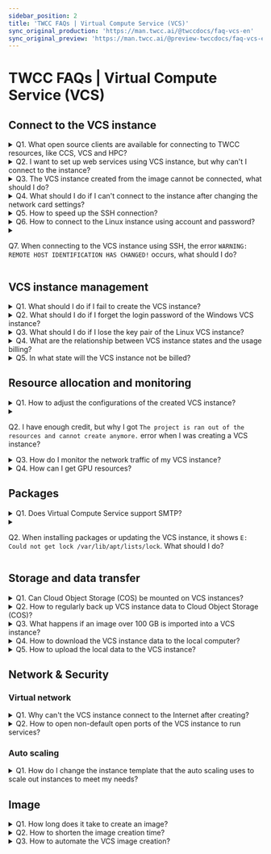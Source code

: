 ```yaml
---
sidebar_position: 2
title: 'TWCC FAQs | Virtual Compute Service (VCS)'
sync_original_production: 'https://man.twcc.ai/@twccdocs/faq-vcs-en' 
sync_original_preview: 'https://man.twcc.ai/@preview-twccdocs/faq-vcs-en'
---
```


# TWCC FAQs | Virtual Compute Service (VCS)

## Connect to the VCS instance
<details>

<summary> Q1. What open source clients are available for connecting to TWCC resources, like CCS, VCS and HPC?</summary>

Third-party open source software such as MobaXterm, PuTTY and VSCode can be used.

</details>

<details>

<summary> Q2. I want to set up web services using VCS instance, but why can't I connect to the instance?</summary>

Please check whether the instance's security group or firewall rules block the connection. For related documents, see:

- [Security Group](https://man.twcc.ai/@twccdocs/doc-vcs-main-en/https%3A%2F%2Fman.twcc.ai%2F%40twccdocs%2Fguide-vcs-sg-en)
- [Basic Virtual Firewall](https://man.twcc.ai/@twccdocs/doc-vcs-main-en/https%3A%2F%2Fman.twcc.ai%2F%40twccdocs%2Fguide-vcs-vnf-en)

</details>

<details>

<summary> Q3. The VCS instance created from the image cannot be connected, what should I do? </summary>

Please check the following two configurations of the VCS instance before creating the image:
1. If you set /etc/fstab to automatically mount the disk, please comment out this setting or add the `nofail` option, otherwise you will be unable to connect to the instance created by the image if cannot find the device.
2. If you are using Ubuntu 18.04 instance, and you have changed the network configurations of /etc/network/interfaces, it will also cause the connection failure.

After checking the above two settings, create an image for the VCS instance again, and use the newly created image to create the VCS instance. If it still failed to connect, please describe the situation in detail and send an e-mail to isupport@twcc.ai, the Technical Support team will assist you to solve the problem.

</details>

<details>

<summary> Q4. What should I do if I can't connect to the instance after changing the network card settings?</summary>

After the network card settings are changed, it might cause a failure to connect to the VCS instance. Therefore, we strongly recommend you not to change the network card settings. Please be careful when operating and deploying.

If you can't connect to the instance, please describe the situation and VCS instance information in detail, and send an e-mail to isupport@twcc.ai, the Technical Support team will assist you to solve the problem.

</details>

<details>

<summary> Q5. How to speed up the SSH connection?</summary>

Please adjust the DNS settings of the VCS instance to make the SSH connection speed faster. The setting method and steps are as follows:

**Step 1.** Enter the command

```
sudo vi /etc/ssh/sshd_config
```

**Step 2.** Press `i` key to enter insert mode<br/>
**Step 3.** Add a line of command

```
Use DNS no
```

**Step 4.** Press `esc` key to exit insert mode, then enter `:wq!`  to save the file.
<br/>

If you still have a slow connection after the modification, please contact the Technical Support: isupport@twcc.ai, and provide your local IP and the result of the traceroute to the instance.


</details>


<details>

<summary> Q6. How to connect to the Linux instance using account and password?</summary>

See [<ins>this document</ins>](https://man.twcc.ai/@twccdocs/doc-vcs-main-en/https%3A%2F%2Fman.twcc.ai%2F%40twccdocs%2Fhowto-vcs-create-usr-linux-en) to connect to the Linux instance using the account and password, which is a solution to losing key pairs or damaging files.

</details>

<details>

<summary> 

Q7. When connecting to the VCS instance using SSH, the error ```WARNING: REMOTE HOST IDENTIFICATION HAS CHANGED!``` occurs, what should I do?

</summary>

The reason for this error is that the certificate stored on the local computer is different from the VCS instance. Therefore, you can avoid this error by deleting the certificate information of the local computer and regenerating it when connecting to the instance. See the following command:


```
ssh-keygen  -f  "/Your_Path/.ssh/known_hosts"  -R  "Public IP"
```


`Your_Path` is the path of your local computer, and the following message will appear when you connect again:


```Are you sure you want to continue connecting (yes/no)? ```
Enter ```Yes``` to connect and generate a new certificate.

</details>
<div style={{height:10+'px'}}></div>

## VCS instance management

<details>

<summary> Q1. What should I do if I fail to create the VCS instance?</summary>

Go to the **VCS Instance Details** page, hover to the **`Unsuccessful`** state, and it will display the creation failure message.
Please take a screenshot of this page (and the creation failure message), together with the project ID and the VCS instance information (ID, image, hardware configuration, etc.) and send an e-mail to isupport@twcc.ai. Technical Support team will assist you to solve the problem.

</details>

<details>

<summary> Q2. What should I do if I forget the login password of the Windows VCS instance?</summary>

When creating a VCS instance, please be sure to save your password properly. If you forget the password, you can delete the instance and re-create it; if you need to save the data and configuration of the original instance, you can create an image of the instance first, and then create a new instance from the image and reset the password.

</details>

<details>

<summary> Q3. What should I do if I lose the key pair of the Linux VCS instance?</summary>

When creating a VCS instance, please be sure to keep your key pair properly. If you lose the key pair, you can delete the instance and re-create it; if you need to save the data and configuration of the original instance, you can create an image of the instance first, and then create a new instance from the image and use the new key pair.

</details>

<details>

<summary> Q4. What are the relationship between VCS instance states and the usage billing?</summary>

| VCS instance state | Instance usage billing| 
| -------- | -------- | 
| ```Starting```   | Not billed    | 
| ```Ready```      | Billed     |
| ```Stopping```   | Billed     |
| ```Shutdown```   | Billed     |
| ```Queueing```   | Not billed     |
| ```Deleting```   | Billed until the instance is successfully deleted   |
| ```Stopped```    | Not billed   |
| ```Error```      | Not billed   |

The instance will be billed in the ```Starting``` state if it is started from the ```Shutdown``` state.

</details>

<details>

<summary> Q5. In what state will the VCS instance not be billed?</summary>

The VCS instance will not be billed in the ```Queueing```, ```Stopped``` and ```Error``` states, and it will be billed in other states.
Whether the VCS instance in the ```Starting``` state be billed or not depends on the usage scenario. For detailed explanation, please see Q4.

</details>
<div style={{height:10+'px'}}></div>

## Resource allocation and monitoring

<details>

<summary> Q1. How to adjust the configurations of the created VCS instance?</summary>

If the configurations do not meet your requirements after creation and need to be adjusted to a smaller or larger instance, see [<ins>HowTo: Resize VCS instances</ins>](https://man.twcc.ai/@twccdocs/doc-vcs-main-en/https%3A%2F%2Fman.twcc.ai%2F%40twccdocs%2Fhowto-vcs-resize-instance-en).

</details>

<details>

<summary> 

Q2. I have enough credit, but why I got `The project is ran out of the resources and cannot create anymore.` error when I was creating a VCS instance?

</summary>

This message shows that your CPU usage has reached the project quota. We recommend you release CPU by creating images of the unused or less used VCS instances for future use, and delete the VCS instances.

</details>

<details>

<summary> Q3. How do I monitor the network traffic of my VCS instance?</summary>

On TWCC Portal, you can monitor the usage of CPU, disk, memory and network traffic with simple charts. You may install the monitoring program by yourself to get more detailed information.

</details>

<details>

<summary> Q4. How can I get GPU resources?</summary>

To efficiently allocate the frequently requested GPU resources, please email us your request at isupport@twcc.ai. We will have someone at your service.

</details>
<div style={{height:10+'px'}}></div>

## Packages

<details>

<summary> Q1. Does Virtual Compute Service support SMTP? </summary>

In a VCS instance, you can install any software or applications for your needs, so you can set up and configure a SMTP server on a VCS instance to send e-mail.

</details>

<details>

<summary> 

Q2. When installing packages or updating the VCS instance, it shows `E: Could not get lock /var/lib/apt/lists/lock`. What should I do?

</summary>

1. When installing or updating the packages, there might be some error messages about the lock file. Please delete the lock file and try again.
2. It is recommended to use Ubuntu 20.04 image to avoid this problem.

</details>
<div style={{height:10+'px'}}></div>

## Storage and data transfer

<details>

<summary> Q1. Can Cloud Object Storage (COS) be mounted on VCS instances?</summary>

Yes, COS can be mounted on VCS instances. You have the full permission of the instance, so you can perform any operations on the instance. To mount COS using s3fs or related packages, see [<ins>s3fs-fuse</ins>](https://github.com/s3fs-fuse/s3fs-fuse).

</details>

<details>

<summary> Q2. How to regularly back up VCS instance data to Cloud Object Storage (COS)?</summary>

Use TWCC-CLI and `crontab -e` to set up scheduled regular image creation.
- For details on using TWCC-CLI, see [<ins>4-3. Upload files to bucket</ins>](https://man.twcc.ai/@twccdocs/twcc-cli-v05#4-3-%E4%B8%8A%E5%82%B3%E6%AA%94%E6%A1%88%E8%87%B3%E5%84%B2%E5%AD%98%E9%AB%94).
- For details on using `crontab -e`, see [<ins>crontab guru</ins>](https://crontab.guru/) or [<ins>crontab(5) - Linux man page</ins>](https://linux.die.net/man/5/crontab).

</details>

<details>

<summary> Q3. What happens if an image over 100 GB is imported into a VCS instance?</summary>

The size of the system disk is 100GB. Though you won't be charged for the extra storage, the VCS instance won't be able to start if the system disk is used over 100GB.

</details>

<details>

<summary> Q4. How to download the VCS instance data to the local computer?</summary>

There are 2 methods you can use to download the instance data to your local machine:
1. Using the Cloud Object Storage (COS). This method can not only achieve the purpose of data transmission, but also back up your instance:
    - **Step 1.** [<ins> Back up the data to COS</ins>](https://www.twcc.ai/doc?page=backup).<br/>
    - **Step 2.** From your local machine, go to the **Cloud Object Storage Management** page on TWCC Portal to [<ins>download files</ins>](https://www.twcc.ai/doc?page=object#%E4%B8%8B%E8%BC%89%E6%AA%94%E6%A1%88) or use [<ins> third-party software</ins>](https://www.twcc.ai/doc?page=object#%E4%BD%BF%E7%94%A8%E7%AC%AC%E4%B8%89%E6%96%B9%E8%BB%9F%E9%AB%94%E7%AE%A1%E7%90%86%E6%AA%94%E6%A1%88) to download multiple files at once.
2. From your local machine, [<ins>Use MobaXterm to connect to the VCS instance</ins>](https://www.twcc.ai/doc?page=vm#%E9%80%A3%E7%B7%9A%E8%99%9B%E6%93%AC%E9%81%8B%E7%AE%97%E5%80%8B%E9%AB%94), and select "**Sftp**" icon on the left side to view, upload and download files. 

</details>

<details>

<summary> Q5. How to upload the local data to the VCS instance?</summary>

There are 2 methods you can use to upload your local data to the VCS instance:
1. Using Cloud Object Service (COS):
    - **Step 1.** [<ins>Upload local files to Cloud Object Storage Service (COS)</ins>](https://www.twcc.ai/doc?page=object#%E4%B8%8A%E5%82%B3%E6%AA%94%E6%A1%88)<br/>
    - **Step 2.** [<ins>Connect to the VCS instance</ins>](https://www.twcc.ai/doc?page=vm#%E9%80%A3%E7%B7%9A%E8%99%9B%E6%93%AC%E9%81%8B%E7%AE%97%E5%80%8B%E9%AB%94)<br/>
    - **Step 3.** Use the built-in TWCC-CLI to [<ins>Download the files in COS to the designated directory</ins>](https://man.twcc.ai/@twccdocs/twcc-cli-v05#4-%E9%9B%B2%E7%AB%AF%E7%89%A9%E4%BB%B6%E5%84%B2%E5%AD%98%E6%9C%8D%E5%8B%99COS-Cloud-Object-Storage).
2. From your local machine, [<ins>Use MobaXterm to connect to the VCS instance</ins>](https://www.twcc.ai/doc?page=vm#%E9%80%A3%E7%B7%9A%E8%99%9B%E6%93%AC%E9%81%8B%E7%AE%97%E5%80%8B%E9%AB%94), and select "**Sftp**" icon on the left side to view, upload and download files.

</details>
<div style={{height:10+'px'}}></div>

## Network & Security

### Virtual network

<details>

<summary> Q1. Why can't the VCS instance connect to the Internet after creating?</summary>

Please check the virtual network configurations.
If you have enabled the Basic Virtual Firewall (BVF), and you're not sure whether the rules are set correctly, we suggest you disable the firewall first and try to connect again.
For Basic Virtual Firewall (BVF) configurations, refer to [<ins>this document</ins>](https://man.twcc.ai/@twccdocs/doc-vcs-main-en/https%3A%2F%2Fman.twcc.ai%2F%40twccdocs%2Fguide-vcs-vnf-en), or contact the Technical Support: [isupport@twcc.ai](isupport@twcc.ai).

</details>

<details>

<summary> Q2. How to open non-default open ports of the VCS instance to run services?</summary>

- The default open ports of Linux instance: 22、443
- The default open ports of Wondows instance: 22、443、9833
- You may open an additional port by setting the security group, please refer to [<ins>this document</ins>](https://man.twcc.ai/@twccdocs/doc-vcs-main-en/https%3A%2F%2Fman.twcc.ai%2F%40twccdocs%2Fguide-vcs-sg-en).

</details>
<div style={{height:10+'px'}}></div>

### Auto scaling

<details>

<summary> Q1. How do I change the instance template that the auto scaling uses to scale out instances to meet my needs?</summary>

Please follow the steps:
* Create a template image
1. Create a VCS instance, deploy the environment and files, and create an instance image (or use your existing instance to create an image).
2. Create a VCS instance from the image created in the Step 1.
* Set up auto scaling
3. Create an auto scaling.
4. Attach the auto scaling to the instance created in Step 2.
Follow the steps above, the auto scaling will use the template to scale out instances that meet your needs.

</details>
<div style={{height:10+'px'}}></div>

## Image

<details>

<summary> Q1. How long does it take to create an image?</summary>

The image creation takes about 10-15 minutes.

</details>

<details>

<summary> Q2. How to shorten the image creation time?</summary>

If data transmitting while creating the image, the backup might be inconsistent, and the data might be saved incompletely; moreover, the backup process is longer than usual. Therefore, we suggest you shut down the instance manually (`$ sudo shutdown`) and make sure the data has been written into the virtual disks before creating an image.

</details>

<details>

<summary> Q3. How to automate the VCS image creation?</summary>

Use TWCC-CLI and `crontab -e` to set up scheduled regular image creation.
- For details on using TWCC-CLI, see [<ins>3-6. VCS instance image</ins>](https://man.twcc.ai/@twccdocs/twcc-cli-v05#3-6-%E8%99%9B%E6%93%AC%E9%81%8B%E7%AE%97%E5%80%8B%E9%AB%94%E5%BF%AB%E7%85%A7-TBD%E2%80%A6).
- For details on using `crontab -e`, see [<ins>crontab guru</ins>](https://crontab.guru/) or [<ins>crontab(5) - Linux man page</ins>](https://linux.die.net/man/5/crontab).

</details>
